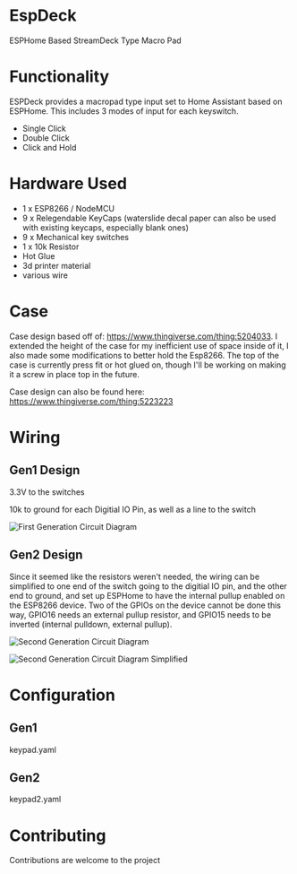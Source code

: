 # EspDeck


ESPHome Based StreamDeck Type Macro Pad

# Functionality
ESPDeck provides a macropad type input set to Home Assistant based on ESPHome. This includes 3 modes of input for each keyswitch. 

  * Single Click
  * Double Click
  * Click and Hold

# Hardware Used
  * 1 x ESP8266 / NodeMCU
  * 9 x Relegendable KeyCaps (waterslide decal paper can also be used with existing keycaps, especially blank ones)
  * 9 x Mechanical key switches
  * 1 x 10k Resistor
  * Hot Glue
  * 3d printer material
  * various wire

# Case

Case design based off of: https://www.thingiverse.com/thing:5204033. I extended the height of the case for my inefficient use of space inside of it, I also made some modifications to better hold the Esp8266. The top of the case is currently press fit or hot glued on, though I'll be working on making it a screw in place top in the future.

Case design can also be found here: https://www.thingiverse.com/thing:5223223

# Wiring
## Gen1 Design
3.3V to the switches

10k to ground for each Digitial IO Pin, as well as a line to the switch

![First Generation Circuit Diagram](/assets/images/circuit-gen1.svg)

## Gen2 Design
Since it seemed like the resistors weren't needed, the wiring can be simplified to one end of the switch going to the digitial IO pin, and the other end to ground, and set up ESPHome to have the internal pullup enabled on the ESP8266 device. Two of the GPIOs on the device cannot be done this way, GPIO16 needs an external pullup resistor, and GPIO15 needs to be inverted (internal pulldown, external pullup).

![Second Generation Circuit Diagram](/assets/images/circuit-gen2-full.svg)


![Second Generation Circuit Diagram Simplified](/assets/images/circuit-gen2-simplified.svg)

# Configuration

## Gen1
keypad.yaml

## Gen2
keypad2.yaml

# Contributing
Contributions are welcome to the project

